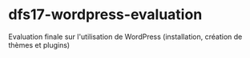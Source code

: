 # dfs17-wordpress-evaluation
Evaluation finale sur l'utilisation de WordPress (installation, création de thèmes et plugins)
